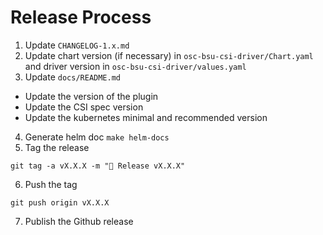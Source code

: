 # Release Process
1. Update `CHANGELOG-1.x.md`
2. Update chart version (if necessary) in `osc-bsu-csi-driver/Chart.yaml` and driver version in  `osc-bsu-csi-driver/values.yaml`
3. Update `docs/README.md`
 - Update the version of the plugin
 - Update the CSI spec version
 - Update the kubernetes minimal and recommended version
4. Generate helm doc `make helm-docs`
5. Tag the release
```shell
git tag -a vX.X.X -m "🔖 Release vX.X.X"
```
6. Push the tag
```shell
git push origin vX.X.X
```
7. Publish the Github release